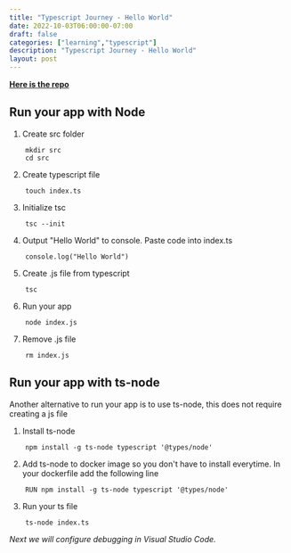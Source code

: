 ```yaml
---
title: "Typescript Journey - Hello World"
date: 2022-10-03T06:00:00-07:00
draft: false
categories: ["learning","typescript"]
description: "Typescript Journey - Hello World"
layout: post
---
```

[**Here is the repo**](https://github.com/two4suited/TypescriptJourney/tree/helloworld)

## Run your app with Node
1. Create src folder
````
    mkdir src
    cd src
````
2. Create typescript file
````
    touch index.ts
````
3. Initialize tsc
```
    tsc --init
```
4. Output "Hello World" to console.  Paste code into index.ts
````
    console.log("Hello World")
````
5. Create .js file from typescript
````
    tsc 
````
6. Run your app
````
    node index.js
````
7. Remove .js file
````
    rm index.js
````

## Run your app with ts-node

Another alternative to run your app is to use ts-node, this does not require creating a js file

1. Install ts-node
````
    npm install -g ts-node typescript '@types/node'
````
2. Add ts-node to docker image so you don't have to install everytime.  In your dockerfile add the following line
````
    RUN npm install -g ts-node typescript '@types/node'
````
3. Run your ts file
````
    ts-node index.ts
````

_Next we will configure debugging in Visual Studio Code._